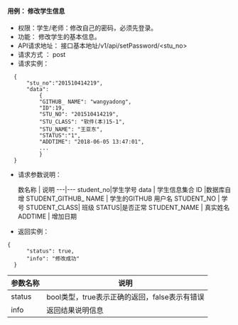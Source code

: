 #### 用例： 修改学生信息
- 权限：学生/老师：修改自己的密码，必须先登录。
- 功能： 修改学生的基本信息。
- API请求地址： 接口基本地址/v1/api/setPassword/<stu_no>
- 请求方式 ： post
- 请求实例：

```
  {         
      "stu_no":"201510414219",
      "data": 
          {
          "GITHUB_ NAME": "wangyadong",
          "ID":19,
          "STU_NO": "201510414219",
          "STU_CLASS": "软件(本)15-1",
          "STU_NAME": "王亚东",
          "STATUS":"1",
          "ADDTIME": "2018-06-05 13:47:01",
          ...
          }
  }

```
- 请求参数说明：

	数名称	| 说明
---|---
student_no|学生学号
data | 学生信息集合
ID |数据库自增
	STUDENT_GITHUB_ NAME | 学生的GITHUB 用户名 
STUDENT_NO | 学号
STUDENT_CLASS| 班级
STATUS|是否正常
STUDENT_NAME | 真实姓名
ADDTIME | 增加日期

- 返回实例：
```
{         
      "status": true,
      "info": "修改成功"
  }
```


参数名称 | 说明
---|---
status | bool类型，true表示正确的返回，false表示有错误
info | 返回结果说明信息


